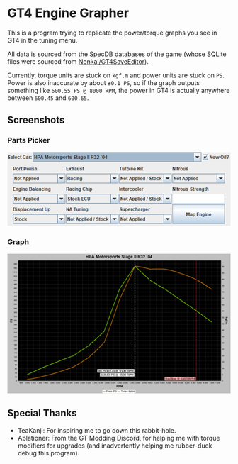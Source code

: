 # GT4 Engine Grapher

This is a program trying to replicate the power/torque graphs you see in GT4 in the tuning menu.

All data is sourced from the SpecDB databases of the game (whose SQLite files were sourced from [Nenkai/GT4SaveEditor](https://github.com/Nenkai/GT4SaveEditor)).

Currently, torque units are stuck on `kgf.m` and power units are stuck on `PS`. Power is also inaccurate by about `±0.1 PS`, so if the graph outputs something like `600.55 PS @ 8000 RPM`, the power in GT4 is actually anywhere between `600.45` and `600.65`.

## Screenshots

### Parts Picker

![Parts Picker](https://raw.githubusercontent.com/MF42-DZH/GT4EngineGrapher/dev/img/PartsPicker.png)

### Graph

![Torque / power graph for the HPA Stage II R32](https://raw.githubusercontent.com/MF42-DZH/GT4EngineGrapher/dev/img/EngineGraph.png)

## Special Thanks

- TeaKanji: For inspiring me to go down this rabbit-hole.
- Ablationer: From the GT Modding Discord, for helping me with torque modifiers for upgrades (and inadvertently helping me rubber-duck debug this program).
